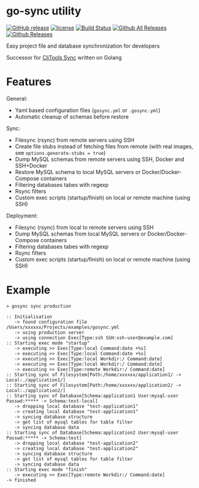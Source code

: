 # go-sync utility

[![GitHub release](https://img.shields.io/github/release/webdevops/go-sync.svg)](https://github.com/webdevops/go-sync/releases)
[![license](https://img.shields.io/github/license/webdevops/go-sync.svg)](https://github.com/webdevops/go-sync/blob/master/LICENSE)
[![Build Status](https://travis-ci.org/webdevops/go-sync.svg?branch=master)](https://travis-ci.org/webdevops/go-sync)
[![Github All Releases](https://img.shields.io/github/downloads/webdevops/go-sync/total.svg)]()
[![Github Releases](https://img.shields.io/github/downloads/webdevops/go-sync/latest/total.svg)]()

Easy project file and database synchronization for developers

Successor for [CliTools Sync](https://github.com/webdevops/clitools) written on Golang

Features
========

General:
- Yaml based configuration files (`gosync.yml` or `.gosync.yml`)
- Automatic cleanup of schemas before restore

Sync:
- Filesync (rsync) from remote servers using SSH
- Create file stubs instead of fetching files from remote (with real images, see ``options.generate-stubs = true``)
- Dump MySQL schemas from remote servers using SSH, Docker and SSH+Docker
- Restore MySQL schema to local MySQL servers or Docker/Docker-Compose containers
- Filtering databases tabes with regexp
- Rsync filters
- Custom exec scripts (startup/finish) on local or remote machine (using SSH)

Deployment:
- Filesync (rsync) from local to remote servers using SSH
- Dump MySQL schemas from local MySQL servers or Docker/Docker-Compose containers
- Filtering databases tabes with regexp
- Rsync filters
- Custom exec scripts (startup/finish) on local or remote machine (using SSH)

Example
=======

```
> gosync sync production

:: Initialisation
   -> found configuration file /Users/xxxxxx/Projects/examples/gosync.yml
   -> using production server
   -> using connection Exec[Type:ssh SSH:ssh-user@example.com]
:: Starting exec mode "startup"
   -> executing >> Exec[Type:local Command:date +%s]
   -> executing >> Exec[Type:local Command:date +%s]
   -> executing >> Exec[Type:local Workdir:/ Command:date]
   -> executing >> Exec[Type:local Workdir:/ Command:date]
   -> executing >> Exec[Type:remote Workdir:/ Command:date]
:: Starting sync of Filesystem[Path:/home/xxxxxx/application1/ -> Local:./application1/]
:: Starting sync of Filesystem[Path:/home/xxxxxx/application2/ -> Local:./application2/]
:: Starting sync of Database[Schema:application1 User:mysql-user Passwd:***** -> Schema:test-local]
   -> dropping local database "test-application1"
   -> creating local database "test-application1"
   -> syncing database structure
   -> get list of mysql tables for table filter
   -> syncing database data
:: Starting sync of Database[Schema:application2 User:mysql-user Passwd:***** -> Schema:test]
   -> dropping local database "test-application2"
   -> creating local database "test-application2"
   -> syncing database structure
   -> get list of mysql tables for table filter
   -> syncing database data
:: Starting exec mode "finish"
   -> executing >> Exec[Type:remote Workdir:/ Command:date]
-> finished
```
